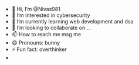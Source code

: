 - 👋 Hi, I’m @Nivas981
- 👀 I’m interested in cybersecurity 
- 🌱 I’m currently learning web development and dsa
- 💞️ I’m looking to collaborate on ...
- 📫 How to reach me msg me 
- 😄 Pronouns: bunny
- ⚡ Fun fact: overthinker
- 

<!---
Nivas981/Nivas981 is a ✨ special ✨ repository because its `README.md` (this file) appears on your GitHub profile.
You can click the Preview link to take a look at your changes.
--->
